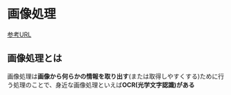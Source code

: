 # 画像処理

[参考URL](https://qiita.com/spc_ehara/items/e425b6dcc0398299c40d)

## 画像処理とは

画像処理は**画像から何らかの情報を取り出す**(または取得しやすくする)ために行う処理のことで、身近な画像処理といえば**OCR(光学文字認識)がある**


